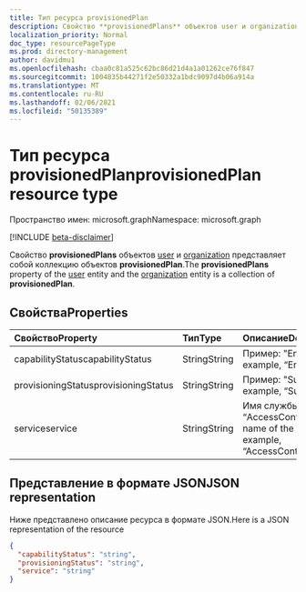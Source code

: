 ```yaml
---
title: Тип ресурса provisionedPlan
description: Свойство **provisionedPlans** объектов user и organization представляет собой коллекцию объектов **provisionedPlan**.
localization_priority: Normal
doc_type: resourcePageType
ms.prod: directory-management
author: davidmu1
ms.openlocfilehash: cbaa0c81a525c62bc86d21d4a1a01262ce76f847
ms.sourcegitcommit: 1004835b44271f2e50332a1bdc9097d4b06a914a
ms.translationtype: MT
ms.contentlocale: ru-RU
ms.lasthandoff: 02/06/2021
ms.locfileid: "50135389"
---
```

# <a name="provisionedplan-resource-type"></a><span data-ttu-id="54654-103">Тип ресурса provisionedPlan</span><span class="sxs-lookup"><span data-stu-id="54654-103">provisionedPlan resource type</span></span>

<span data-ttu-id="54654-104">Пространство имен: microsoft.graph</span><span class="sxs-lookup"><span data-stu-id="54654-104">Namespace: microsoft.graph</span></span>

[!INCLUDE [beta-disclaimer](../../includes/beta-disclaimer.md)]

<span data-ttu-id="54654-105">Свойство **provisionedPlans** объектов [user](user.md) и [organization](organization.md) представляет собой коллекцию объектов **provisionedPlan**.</span><span class="sxs-lookup"><span data-stu-id="54654-105">The **provisionedPlans** property of the [user](user.md) entity and the [organization](organization.md) entity is a collection of **provisionedPlan**.</span></span>


## <a name="properties"></a><span data-ttu-id="54654-106">Свойства</span><span class="sxs-lookup"><span data-stu-id="54654-106">Properties</span></span>
| <span data-ttu-id="54654-107">Свойство</span><span class="sxs-lookup"><span data-stu-id="54654-107">Property</span></span>     | <span data-ttu-id="54654-108">Тип</span><span class="sxs-lookup"><span data-stu-id="54654-108">Type</span></span>   |<span data-ttu-id="54654-109">Описание</span><span class="sxs-lookup"><span data-stu-id="54654-109">Description</span></span>|
|:---------------|:--------|:----------|
|<span data-ttu-id="54654-110">capabilityStatus</span><span class="sxs-lookup"><span data-stu-id="54654-110">capabilityStatus</span></span>|<span data-ttu-id="54654-111">String</span><span class="sxs-lookup"><span data-stu-id="54654-111">String</span></span>|<span data-ttu-id="54654-112">Пример: "Enabled".</span><span class="sxs-lookup"><span data-stu-id="54654-112">For example, “Enabled”.</span></span>|
|<span data-ttu-id="54654-113">provisioningStatus</span><span class="sxs-lookup"><span data-stu-id="54654-113">provisioningStatus</span></span>|<span data-ttu-id="54654-114">String</span><span class="sxs-lookup"><span data-stu-id="54654-114">String</span></span>|<span data-ttu-id="54654-115">Пример: "Success".</span><span class="sxs-lookup"><span data-stu-id="54654-115">For example, “Success”.</span></span>|
|<span data-ttu-id="54654-116">service</span><span class="sxs-lookup"><span data-stu-id="54654-116">service</span></span>|<span data-ttu-id="54654-117">String</span><span class="sxs-lookup"><span data-stu-id="54654-117">String</span></span>|<span data-ttu-id="54654-118">Имя службы, например “AccessControlS2S”.</span><span class="sxs-lookup"><span data-stu-id="54654-118">The name of the service; for example, “AccessControlS2S”</span></span>|

## <a name="json-representation"></a><span data-ttu-id="54654-119">Представление в формате JSON</span><span class="sxs-lookup"><span data-stu-id="54654-119">JSON representation</span></span>

<span data-ttu-id="54654-120">Ниже представлено описание ресурса в формате JSON.</span><span class="sxs-lookup"><span data-stu-id="54654-120">Here is a JSON representation of the resource</span></span>

<!-- {
  "blockType": "resource",
  "optionalProperties": [

  ],
  "@odata.type": "microsoft.graph.provisionedPlan"
}-->

```json
{
  "capabilityStatus": "string",
  "provisioningStatus": "string",
  "service": "string"
}

```

<!-- uuid: 8fcb5dbc-d5aa-4681-8e31-b001d5168d79
2015-10-25 14:57:30 UTC -->
<!--
{
  "type": "#page.annotation",
  "description": "provisionedPlan resource",
  "keywords": "",
  "section": "documentation",
  "tocPath": "",
  "suppressions": []
}
-->


